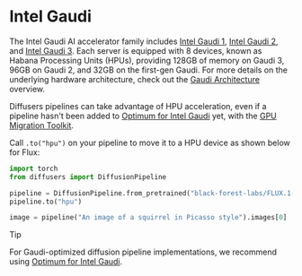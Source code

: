<!--Copyright 2025 The HuggingFace Team. All rights reserved.

Licensed under the Apache License, Version 2.0 (the "License"); you may not use this file except in compliance with
the License. You may obtain a copy of the License at

http://www.apache.org/licenses/LICENSE-2.0

Unless required by applicable law or agreed to in writing, software distributed under the License is distributed on
an "AS IS" BASIS, WITHOUT WARRANTIES OR CONDITIONS OF ANY KIND, either express or implied. See the License for the
specific language governing permissions and limitations under the License.
-->

# Intel Gaudi

The Intel Gaudi AI accelerator family includes [Intel Gaudi 1](https://habana.ai/products/gaudi/), [Intel Gaudi 2](https://habana.ai/products/gaudi2/), and [Intel Gaudi 3](https://habana.ai/products/gaudi3/). Each server is equipped with 8 devices, known as Habana Processing Units (HPUs), providing 128GB of memory on Gaudi 3, 96GB on Gaudi 2, and 32GB on the first-gen Gaudi. For more details on the underlying hardware architecture, check out the [Gaudi Architecture](https://docs.habana.ai/en/latest/Gaudi_Overview/Gaudi_Architecture.html) overview.

Diffusers pipelines can take advantage of HPU acceleration, even if a pipeline hasn't been added to [Optimum for Intel Gaudi](https://huggingface.co/docs/optimum/main/en/habana/index) yet, with the [GPU Migration Toolkit](https://docs.habana.ai/en/latest/PyTorch/PyTorch_Model_Porting/GPU_Migration_Toolkit/GPU_Migration_Toolkit.html).

Call `.to("hpu")` on your pipeline to move it to a HPU device as shown below for Flux:
```py
import torch
from diffusers import DiffusionPipeline

pipeline = DiffusionPipeline.from_pretrained("black-forest-labs/FLUX.1-schnell", torch_dtype=torch.bfloat16)
pipeline.to("hpu")

image = pipeline("An image of a squirrel in Picasso style").images[0]
```

> [!TIP]
> For Gaudi-optimized diffusion pipeline implementations, we recommend using [Optimum for Intel Gaudi](https://huggingface.co/docs/optimum/main/en/habana/index).
